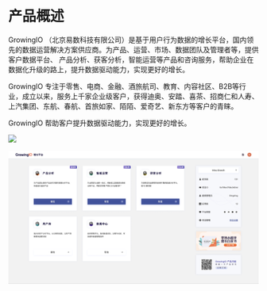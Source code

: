 # 产品概述

GrowingIO （北京易数科技有限公司）是基于用户行为数据的增长平台，国内领先的数据运营解决方案供应商。为产品、运营、市场、数据团队及管理者等，提供客户数据平台、  产品分析、获客分析，智能运营等产品和咨询服务，帮助企业在数据化升级的路上，提升数据驱动能力，实现更好的增长。

GrowingIO 专注于零售、电商、金融、酒旅航司、教育、内容社区、B2B等行业，成立以来，服务上千家企业级客户，获得迪奥、安踏、喜茶、招商仁和人寿、上汽集团、东航、春航、首旅如家、陌陌、爱奇艺、新东方等客户的青睐。

GrowingIO 帮助客户提升数据驱动能力，实现更好的增长。



![](https://docs.growingio.com/.gitbook/assets/-LGNxeGABUADKiTWTaEM-LIEN5IgjD\_lm1zFG-YX-LIEN8O7RZ9ipiI48vpk45\_4\_conversion\_1\_.gif)

![产品首页：在这里您可以使用产品分析，智能运营，获客分析，用户库，数据中心和项目管理功能。](<../.gitbook/assets/image (68).png>)



